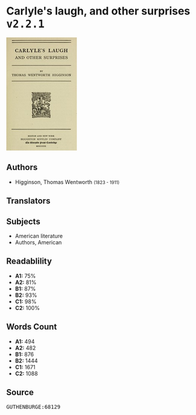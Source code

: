 # Carlyle's laugh, and other surprises <kbd>v2.2.1</kbd>

![](./cover.medium.jpg "")

## Authors


 - Higginson, Thomas Wentworth <small>(1823 - 1911)</small>

## Translators



## Subjects


 - American literature
 - Authors, American

## Readablility


 - **A1:** 75%
 - **A2:** 81%
 - **B1:** 87%
 - **B2:** 93%
 - **C1:** 98%
 - **C2:** 100%

## Words Count


 - **A1:** 494
 - **A2:** 482
 - **B1:** 876
 - **B2:** 1444
 - **C1:** 1671
 - **C2:** 1088

## Source


<kbd>GUTHENBURGE:68129</kbd>
